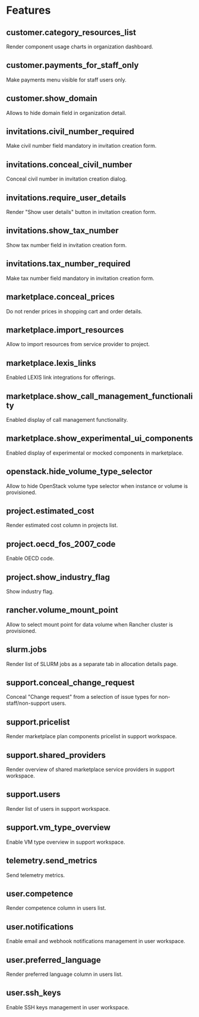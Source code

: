 # Features

## customer.category_resources_list

Render component usage charts in organization dashboard.

## customer.payments_for_staff_only

Make payments menu visible for staff users only.

## customer.show_domain

Allows to hide domain field in organization detail.

## invitations.civil_number_required

Make civil number field mandatory in invitation creation form.

## invitations.conceal_civil_number

Conceal civil number in invitation creation dialog.

## invitations.require_user_details

Render "Show user details" button in invitation creation form.

## invitations.show_tax_number

Show tax number field in invitation creation form.

## invitations.tax_number_required

Make tax number field mandatory in invitation creation form.

## marketplace.conceal_prices

Do not render prices in shopping cart and order details.

## marketplace.import_resources

Allow to import resources from service provider to project.

## marketplace.lexis_links

Enabled LEXIS link integrations for offerings.

## marketplace.show_call_management_functionality

Enabled display of call management functionality.

## marketplace.show_experimental_ui_components

Enabled display of experimental or mocked components in marketplace.

## openstack.hide_volume_type_selector

Allow to hide OpenStack volume type selector when instance or volume is provisioned.

## project.estimated_cost

Render estimated cost column in projects list.

## project.oecd_fos_2007_code

Enable OECD code.

## project.show_industry_flag

Show industry flag.

## rancher.volume_mount_point

Allow to select mount point for data volume when Rancher cluster is provisioned.

## slurm.jobs

Render list of SLURM jobs as a separate tab in allocation details page.

## support.conceal_change_request

Conceal "Change request" from a selection of issue types for non-staff/non-support users.

## support.pricelist

Render marketplace plan components pricelist in support workspace.

## support.shared_providers

Render overview of shared marketplace service providers in support workspace.

## support.users

Render list of users in support workspace.

## support.vm_type_overview

Enable VM type overview in support workspace.

## telemetry.send_metrics

Send telemetry metrics.

## user.competence

Render competence column in users list.

## user.notifications

Enable email and webhook notifications management in user workspace.

## user.preferred_language

Render preferred language column in users list.

## user.ssh_keys

Enable SSH keys management in user workspace.

